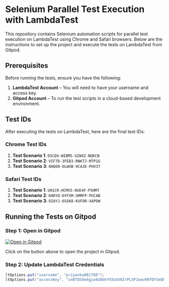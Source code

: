 # Selenium Parallel Test Execution with LambdaTest

This repository contains Selenium automation scripts for parallel test execution on LambdaTest using Chrome and Safari browsers. Below are the instructions to set up the project and execute the tests on LambdaTest from Gitpod.

## Prerequisites

Before running the tests, ensure you have the following:

1. **LambdaTest Account** – You will need to have your username and access key.
2. **Gitpod Account** – To run the test scripts in a cloud-based development environment.

## Test IDs

After executing the tests on LambdaTest, here are the final test IDs:

### Chrome Test IDs
1. **Test Scenario 1**: `DSCDX-WIBMS-GIWXZ-NQKCN`
2. **Test Scenario 2**: `VIF7D-3FEB3-RNKTJ-M7P1G`
3. **Test Scenario 3**: `8HQO0-OLWXB-9CA3E-PHV37`

### Safari Test IDs
1. **Test Scenario 1**: `UH1CR-HCMVS-0UE4F-PSHM7`
2. **Test Scenario 2**: `6HDYO-OYFXM-SMMFP-PUCAB`
3. **Test Scenario 3**: `OIAYJ-6SGK8-KUFOR-XAPOW`

## Running the Tests on Gitpod

### Step 1: Open in Gitpod

[![Open in Gitpod](https://gitpod.io/button/open-in-gitpod.svg)](https://gitpod.io/#https://github.com/your-repo-link)

Click on the button above to open the project in Gitpod.

### Step 2: Update LambdaTest Credentials

```java
ltOptions.put("username", "priyanka081708");
ltOptions.put("accessKey", "snBTQSOe4gjw4G0bkY93uUV0ZrPLXPJwav09fDYSeQBMgLL20I");
